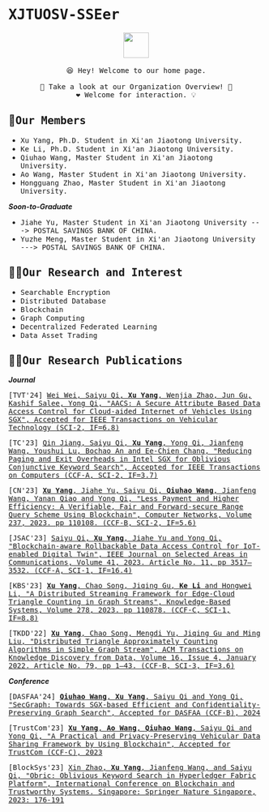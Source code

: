 # <samp>XJTUOSV-SSEer</samp>

<p align="center">
  <img src="https://user-images.githubusercontent.com/5679180/79618120-0daffb80-80be-11ea-819e-d2b0fa904d07.gif" width="50px">
  <br><br />
  <samp>
    😆 Hey! Welcome to our home page.
    <br />
    <br /> 🍉 Take a look at our Organization Overview!  🌱
    <br /> ❤️ Welcome for interaction. 💡
    <br /> 
  </samp>
</p>



## 🧙<samp>Our Members</samp>
* <samp>Xu Yang, Ph.D. Student in Xi'an Jiaotong University.</samp>
* <samp>Ke Li, Ph.D. Student in Xi'an Jiaotong University.</samp>
* <samp>Qiuhao Wang, Master Student in Xi'an Jiaotong University.</samp>
* <samp>Ao Wang, Master Student in Xi'an Jiaotong University.</samp>
* <samp>Hongguang Zhao, Master Student in Xi'an Jiaotong University.</samp>

***Soon-to-Graduate***

* <samp>Jiahe Yu, Master Student in Xi'an Jiaotong University ---> POSTAL SAVINGS BANK OF CHINA.</samp>
* <samp>Yuzhe Meng, Master Student in Xi'an Jiaotong University ---> POSTAL SAVINGS BANK OF CHINA.</samp>

## 🙋‍♀️<samp>Our Research and Interest</samp>

* <samp>Searchable Encryption</samp>
* <samp>Distributed Database</samp>
* <samp>Blockchain</samp>
* <samp>Graph Computing</samp>
* <samp>Decentralized Federated Learning</samp>
* <samp>Data Asset Trading</samp>

## 👩‍💻<samp>Our Research Publications</samp>

***Journal***

<samp>[TVT'24] [Wei Wei, Saiyu Qi, **Xu Yang**, Wenjia Zhao, Jun Gu, Kashif Salee, Yong Qi, "AACS: A Secure Attribute Based Data Access Control for Cloud-aided Internet of Vehicles Using SGX", Accepted for IEEE Transactions on Vehicular Technology (SCI-2, IF=6.8)](https://...)</samp>

<samp>[TC'23] [Qin Jiang, Saiyu Qi, **Xu Yang**, Yong Qi, Jianfeng Wang, Youshui Lu, Bochao An and Ee-Chien Chang, "Reducing Paging and Exit Overheads in Intel SGX for Oblivious Conjunctive Keyword Search", Accepted for IEEE Transactions on Computers (CCF-A, SCI-2, IF=3.7)](https://ieeexplore.ieee.org/document/10141866)</samp>

<samp>[CN'23] [**Xu Yang**, Jiahe Yu, Saiyu Qi, **Qiuhao Wang**, Jianfeng Wang, Yanan Qiao and Yong Qi, "Less Payment and Higher Efficiency: A Verifiable, Fair and Forward-secure Range Query Scheme Using Blockchain", Computer Networks, Volume 237, 2023. pp 110108. (CCF-B, SCI-2, IF=5.6)](https://www.sciencedirect.com/science/article/pii/S1389128623005534?via%3Dihub)</samp>

<samp>[JSAC'23] [Saiyu Qi, **Xu Yang**, Jiahe Yu and Yong Qi, "Blockchain-aware Rollbackable Data Access Control for IoT-enabled Digital Twin", IEEE Journal on Selected Areas in Communications, Volume 41, 2023. Article No. 11, pp 3517–3532. (CCF-A, SCI-1, IF=16.4)](https://ieeexplore.ieee.org/abstract/document/10239228)</samp>

<samp>[KBS'23] [**Xu Yang**, Chao Song, Jiqing Gu, **Ke Li** and Hongwei Li, "A Distributed Streaming Framework for Edge-Cloud Triangle Counting in Graph Streams", Knowledge-Based Systems, Volume 278, 2023. pp 110878.  (CCF-C, SCI-1, IF=8.8)](https://www.sciencedirect.com/science/article/pii/S0950705123006287?via%3Dihub)</samp>

<samp>[TKDD'22] [**Xu Yang**, Chao Song, Mengdi Yu, Jiqing Gu and Ming Liu, "Distributed Triangle Approximately Counting Algorithms in Simple Graph Stream", ACM Transactions on Knowledge Discovery from Data, Volume 16, Issue 4, January 2022. Article No. 79, pp 1–43. (CCF-B, SCI-3, IF=3.6)](https://dl.acm.org/doi/10.1145/3494562)</samp>

***Conference***

<samp>[DASFAA'24] [**Qiuhao Wang**, **Xu Yang**, Saiyu Qi and Yong Qi, "SecGraph: Towards SGX-based Efficient and Confidentiality-Preserving Graph Search", Accepted for DASFAA (CCF-B), 2024](https://arxiv.org/abs/2403.19531)</samp>

<samp>[TrustCom'23] [**Xu Yang**, **Ao Wang**, **Qiuhao Wang**, Saiyu Qi and Yong Qi, "A Practical and Privacy-Preserving Vehicular Data Sharing Framework by Using Blockchain", Accepted for TrustCom (CCF-C), 2023](https://...)</samp>

<samp>[BlockSys'23] [Xin Zhao, **Xu Yang**, Jianfeng Wang, and Saiyu Qi, "Obric: Oblivious Keyword Search in Hyperledger Fabric Platform", International Conference on Blockchain and Trustworthy Systems. Singapore: Springer Nature Singapore, 2023: 176-191](https://link.springer.com/chapter/10.1007/978-981-99-8104-5_14)</samp>

